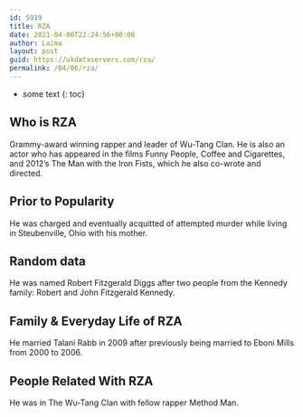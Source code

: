 ```yaml
---
id: 5919
title: RZA
date: 2021-04-06T22:24:56+00:00
author: Laima
layout: post
guid: https://ukdataservers.com/rza/
permalink: /04/06/rza/
---
```


* some text
{: toc}


## Who is RZA
                  
                  
                  
Grammy-award winning rapper and leader of Wu-Tang Clan. He is also an actor who has appeared in the films Funny People, Coffee and Cigarettes, and 2012&#8217;s The Man with the Iron Fists, which he also co-wrote and directed.
                  
              
            
              
            
                
                
                
## Prior to Popularity
                  
                  
                  
He was charged and eventually acquitted of attempted murder while living in Steubenville, Ohio with his mother.
                  
              
            
              
            
                
                
                
## Random data
                  
                  
                  
He was named Robert Fitzgerald Diggs after two people from the Kennedy family: Robert and John Fitzgerald Kennedy.
                  
              
            
              
            
                
                
                
## Family & Everyday Life of RZA
                  
                  
                  
He married Talani Rabb in 2009 after previously being married to Eboni Mills from 2000 to 2006.
                  
              
            
              
            
                
                
                
## People Related With RZA
                  
                  
                  
He was in The Wu-Tang Clan with fellow rapper Method Man.
                  
              
            
              
            
                
              
            
              
              
            
            
              
            
          
          
          